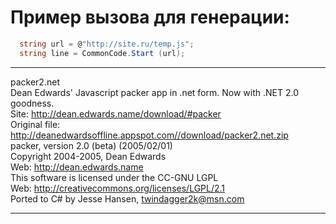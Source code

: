 Пример вызова для генерации:
===========
```csharp
  string url = @"http://site.ru/temp.js";  
  string line = CommonCode.Start (url); 
```



-----



  packer2.net  
  Dean Edwards' Javascript packer app in .net form. Now with .NET 2.0 goodness.  
  Site: http://dean.edwards.name/download/#packer  
  Original file: http://deanedwardsoffline.appspot.com//download/packer2.net.zip  
  packer, version 2.0 (beta) (2005/02/01)  
  Copyright 2004-2005, Dean Edwards  
  Web: http://dean.edwards.name  
  This software is licensed under the CC-GNU LGPL  
  Web: http://creativecommons.org/licenses/LGPL/2.1  
  Ported to C# by Jesse Hansen, twindagger2k@msn.com  
  
-----
